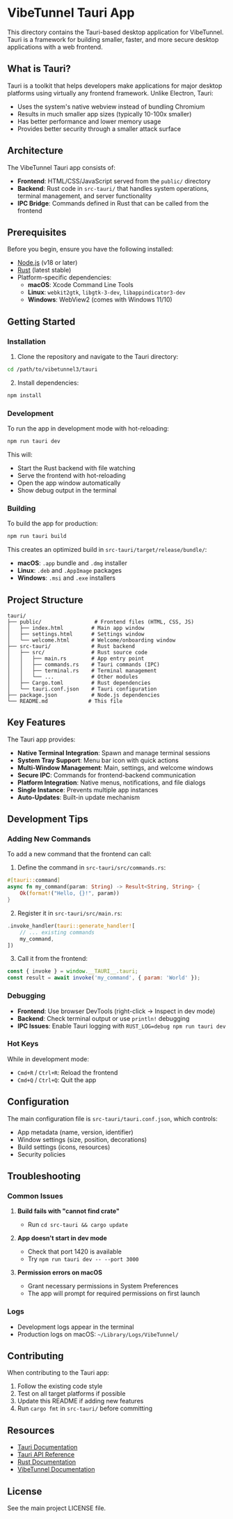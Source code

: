 # VibeTunnel Tauri App

This directory contains the Tauri-based desktop application for VibeTunnel. Tauri is a framework for building smaller, faster, and more secure desktop applications with a web frontend.

## What is Tauri?

Tauri is a toolkit that helps developers make applications for major desktop platforms using virtually any frontend framework. Unlike Electron, Tauri:
- Uses the system's native webview instead of bundling Chromium
- Results in much smaller app sizes (typically 10-100x smaller)
- Has better performance and lower memory usage
- Provides better security through a smaller attack surface

## Architecture

The VibeTunnel Tauri app consists of:
- **Frontend**: HTML/CSS/JavaScript served from the `public/` directory
- **Backend**: Rust code in `src-tauri/` that handles system operations, terminal management, and server functionality
- **IPC Bridge**: Commands defined in Rust that can be called from the frontend

## Prerequisites

Before you begin, ensure you have the following installed:
- [Node.js](https://nodejs.org/) (v18 or later)
- [Rust](https://www.rust-lang.org/tools/install) (latest stable)
- Platform-specific dependencies:
  - **macOS**: Xcode Command Line Tools
  - **Linux**: `webkit2gtk`, `libgtk-3-dev`, `libappindicator3-dev`
  - **Windows**: WebView2 (comes with Windows 11/10)

## Getting Started

### Installation

1. Clone the repository and navigate to the Tauri directory:
```bash
cd /path/to/vibetunnel3/tauri
```

2. Install dependencies:
```bash
npm install
```

### Development

To run the app in development mode with hot-reloading:
```bash
npm run tauri dev
```

This will:
- Start the Rust backend with file watching
- Serve the frontend with hot-reloading
- Open the app window automatically
- Show debug output in the terminal

### Building

To build the app for production:
```bash
npm run tauri build
```

This creates an optimized build in `src-tauri/target/release/bundle/`:
- **macOS**: `.app` bundle and `.dmg` installer
- **Linux**: `.deb` and `.AppImage` packages
- **Windows**: `.msi` and `.exe` installers

## Project Structure

```
tauri/
├── public/                 # Frontend files (HTML, CSS, JS)
│   ├── index.html         # Main app window
│   ├── settings.html      # Settings window
│   └── welcome.html       # Welcome/onboarding window
├── src-tauri/             # Rust backend
│   ├── src/               # Rust source code
│   │   ├── main.rs        # App entry point
│   │   ├── commands.rs    # Tauri commands (IPC)
│   │   ├── terminal.rs    # Terminal management
│   │   └── ...            # Other modules
│   ├── Cargo.toml         # Rust dependencies
│   └── tauri.conf.json    # Tauri configuration
├── package.json           # Node.js dependencies
└── README.md             # This file
```

## Key Features

The Tauri app provides:
- **Native Terminal Integration**: Spawn and manage terminal sessions
- **System Tray Support**: Menu bar icon with quick actions
- **Multi-Window Management**: Main, settings, and welcome windows
- **Secure IPC**: Commands for frontend-backend communication
- **Platform Integration**: Native menus, notifications, and file dialogs
- **Single Instance**: Prevents multiple app instances
- **Auto-Updates**: Built-in update mechanism

## Development Tips

### Adding New Commands

To add a new command that the frontend can call:

1. Define the command in `src-tauri/src/commands.rs`:
```rust
#[tauri::command]
async fn my_command(param: String) -> Result<String, String> {
    Ok(format!("Hello, {}!", param))
}
```

2. Register it in `src-tauri/src/main.rs`:
```rust
.invoke_handler(tauri::generate_handler![
    // ... existing commands
    my_command,
])
```

3. Call it from the frontend:
```javascript
const { invoke } = window.__TAURI__.tauri;
const result = await invoke('my_command', { param: 'World' });
```

### Debugging

- **Frontend**: Use browser DevTools (right-click → Inspect in dev mode)
- **Backend**: Check terminal output or use `println!` debugging
- **IPC Issues**: Enable Tauri logging with `RUST_LOG=debug npm run tauri dev`

### Hot Keys

While in development mode:
- `Cmd+R` / `Ctrl+R`: Reload the frontend
- `Cmd+Q` / `Ctrl+Q`: Quit the app

## Configuration

The main configuration file is `src-tauri/tauri.conf.json`, which controls:
- App metadata (name, version, identifier)
- Window settings (size, position, decorations)
- Build settings (icons, resources)
- Security policies

## Troubleshooting

### Common Issues

1. **Build fails with "cannot find crate"**
   - Run `cd src-tauri && cargo update`

2. **App doesn't start in dev mode**
   - Check that port 1420 is available
   - Try `npm run tauri dev -- --port 3000`

3. **Permission errors on macOS**
   - Grant necessary permissions in System Preferences
   - The app will prompt for required permissions on first launch

### Logs

- Development logs appear in the terminal
- Production logs on macOS: `~/Library/Logs/VibeTunnel/`

## Contributing

When contributing to the Tauri app:
1. Follow the existing code style
2. Test on all target platforms if possible
3. Update this README if adding new features
4. Run `cargo fmt` in `src-tauri/` before committing

## Resources

- [Tauri Documentation](https://tauri.app/v1/guides/)
- [Tauri API Reference](https://tauri.app/v1/api/js/)
- [Rust Documentation](https://doc.rust-lang.org/book/)
- [VibeTunnel Documentation](https://vibetunnel.sh)

## License

See the main project LICENSE file.